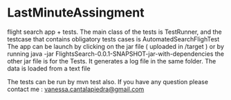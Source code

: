 # LastMinuteAssingment

flight search app +  tests.
The main class of the tests is TestRunner, and the testcase that contains obligatory  tests cases  is AutomatedSearchFlighTest
The app can be launch by clicking on the jar file ( uploaded in /target ) or by running java -jar FlightsSearch-0.0.1-SNAPSHOT-jar-with-dependencies the other jar file is for the Tests.
It generates a log file in the same folder.
The data is loaded from a text file

The tests  can be run by mvn test also.
If you have any question please contact me : vanessa.cantalapiedra@gmail.com

